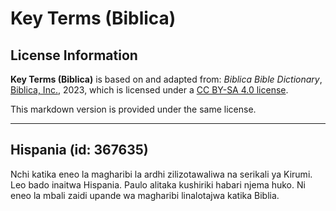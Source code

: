 # Key Terms (Biblica)

## License Information

**Key Terms (Biblica)** is based on and adapted from: _Biblica Bible Dictionary_, [Biblica, Inc.](https://www.biblica.com/), 2023, which is licensed under a [CC BY-SA 4.0 license](https://creativecommons.org/licenses/by-sa/4.0/legalcode.en).

This markdown version is provided under the same license.



--------------------------------

## Hispania (id: 367635)

Nchi katika eneo la magharibi la ardhi zilizotawaliwa na serikali ya Kirumi. Leo bado inaitwa Hispania. Paulo alitaka kushiriki habari njema huko. Ni eneo la mbali zaidi upande wa magharibi linalotajwa katika Biblia.


